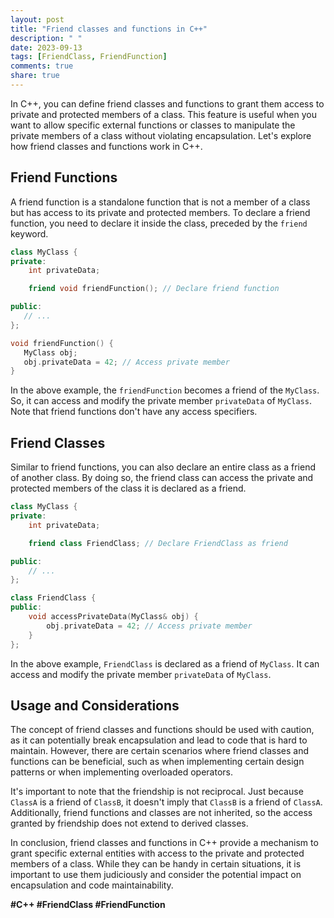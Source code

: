 ```yaml
---
layout: post
title: "Friend classes and functions in C++"
description: " "
date: 2023-09-13
tags: [FriendClass, FriendFunction]
comments: true
share: true
---
```


In C++, you can define friend classes and functions to grant them access to private and protected members of a class. This feature is useful when you want to allow specific external functions or classes to manipulate the private members of a class without violating encapsulation. Let's explore how friend classes and functions work in C++.

## Friend Functions

A friend function is a standalone function that is not a member of a class but has access to its private and protected members. To declare a friend function, you need to declare it inside the class, preceded by the `friend` keyword.

```cpp
class MyClass {
private:
    int privateData;

    friend void friendFunction(); // Declare friend function

public:
   // ...
};

void friendFunction() {
   MyClass obj;
   obj.privateData = 42; // Access private member
}
```

In the above example, the `friendFunction` becomes a friend of the `MyClass`. So, it can access and modify the private member `privateData` of `MyClass`. Note that friend functions don't have any access specifiers.

## Friend Classes

Similar to friend functions, you can also declare an entire class as a friend of another class. By doing so, the friend class can access the private and protected members of the class it is declared as a friend.

```cpp
class MyClass {
private:
    int privateData;

    friend class FriendClass; // Declare FriendClass as friend

public:
    // ...
};

class FriendClass {
public:
    void accessPrivateData(MyClass& obj) {
        obj.privateData = 42; // Access private member
    }
};
```

In the above example, `FriendClass` is declared as a friend of `MyClass`. It can access and modify the private member `privateData` of `MyClass`.

## Usage and Considerations

The concept of friend classes and functions should be used with caution, as it can potentially break encapsulation and lead to code that is hard to maintain. However, there are certain scenarios where friend classes and functions can be beneficial, such as when implementing certain design patterns or when implementing overloaded operators.

It's important to note that the friendship is not reciprocal. Just because `ClassA` is a friend of `ClassB`, it doesn't imply that `ClassB` is a friend of `ClassA`. Additionally, friend functions and classes are not inherited, so the access granted by friendship does not extend to derived classes.

In conclusion, friend classes and functions in C++ provide a mechanism to grant specific external entities with access to the private and protected members of a class. While they can be handy in certain situations, it is important to use them judiciously and consider the potential impact on encapsulation and code maintainability.

**#C++ #FriendClass #FriendFunction**